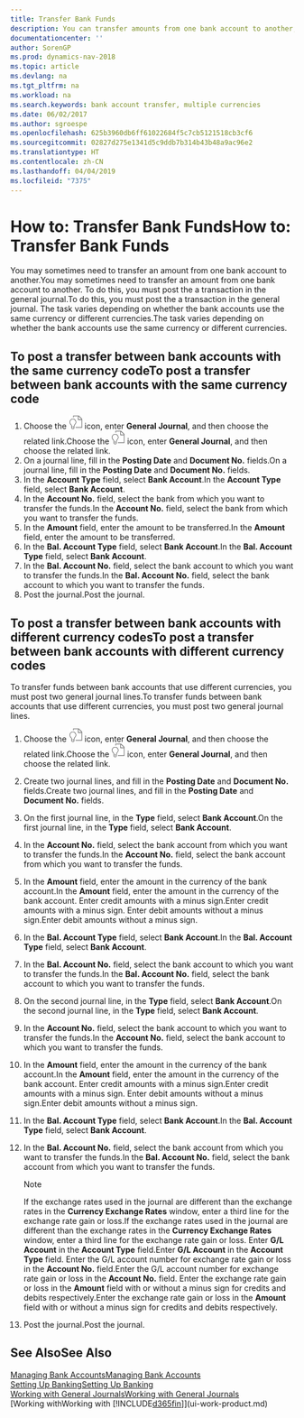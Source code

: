 ```yaml
---
title: Transfer Bank Funds
description: You can transfer amounts from one bank account to another, including different currencies, by posting the transaction in the general journal.
documentationcenter: ''
author: SorenGP
ms.prod: dynamics-nav-2018
ms.topic: article
ms.devlang: na
ms.tgt_pltfrm: na
ms.workload: na
ms.search.keywords: bank account transfer, multiple currencies
ms.date: 06/02/2017
ms.author: sgroespe
ms.openlocfilehash: 625b3960db6ff61022684f5c7cb5121518cb3cf6
ms.sourcegitcommit: 02827d275e1341d5c9ddb7b314b43b48a9ac96e2
ms.translationtype: HT
ms.contentlocale: zh-CN
ms.lasthandoff: 04/04/2019
ms.locfileid: "7375"
---
```

# <a name="how-to-transfer-bank-funds"></a><span data-ttu-id="bfd98-103">How to: Transfer Bank Funds</span><span class="sxs-lookup"><span data-stu-id="bfd98-103">How to: Transfer Bank Funds</span></span>
<span data-ttu-id="bfd98-104">You may sometimes need to transfer an amount from one bank account to another.</span><span class="sxs-lookup"><span data-stu-id="bfd98-104">You may sometimes need to transfer an amount from one bank account to another.</span></span> <span data-ttu-id="bfd98-105">To do this, you must post the a transaction in the general journal.</span><span class="sxs-lookup"><span data-stu-id="bfd98-105">To do this, you must post the a transaction in the general journal.</span></span> <span data-ttu-id="bfd98-106">The task varies depending on whether the bank accounts use the same currency or different currencies.</span><span class="sxs-lookup"><span data-stu-id="bfd98-106">The task varies depending on whether the bank accounts use the same currency or different currencies.</span></span>

## <a name="to-post-a-transfer-between-bank-accounts-with-the-same-currency-code"></a><span data-ttu-id="bfd98-107">To post a transfer between bank accounts with the same currency code</span><span class="sxs-lookup"><span data-stu-id="bfd98-107">To post a transfer between bank accounts with the same currency code</span></span>
1. <span data-ttu-id="bfd98-108">Choose the ![Search for Page or Report](media/ui-search/search_small.png "Search for Page or Report icon") icon, enter **General Journal**, and then choose the related link.</span><span class="sxs-lookup"><span data-stu-id="bfd98-108">Choose the ![Search for Page or Report](media/ui-search/search_small.png "Search for Page or Report icon") icon, enter **General Journal**, and then choose the related link.</span></span>
2. <span data-ttu-id="bfd98-109">On a journal line, fill in the **Posting Date** and **Document No.** fields.</span><span class="sxs-lookup"><span data-stu-id="bfd98-109">On a journal line, fill in the **Posting Date** and **Document No.** fields.</span></span>
3. <span data-ttu-id="bfd98-110">In the **Account Type** field, select **Bank Account**.</span><span class="sxs-lookup"><span data-stu-id="bfd98-110">In the **Account Type** field, select **Bank Account**.</span></span>
4. <span data-ttu-id="bfd98-111">In the **Account No.** field, select the bank from which you want to transfer the funds.</span><span class="sxs-lookup"><span data-stu-id="bfd98-111">In the **Account No.** field, select the bank from which you want to transfer the funds.</span></span>
5. <span data-ttu-id="bfd98-112">In the **Amount** field, enter the amount to be transferred.</span><span class="sxs-lookup"><span data-stu-id="bfd98-112">In the **Amount** field, enter the amount to be transferred.</span></span>
6. <span data-ttu-id="bfd98-113">In the **Bal. Account Type** field, select **Bank Account**.</span><span class="sxs-lookup"><span data-stu-id="bfd98-113">In the **Bal. Account Type** field, select **Bank Account**.</span></span>
7. <span data-ttu-id="bfd98-114">In the **Bal. Account No.** field, select the bank account to which you want to transfer the funds.</span><span class="sxs-lookup"><span data-stu-id="bfd98-114">In the **Bal. Account No.** field, select the bank account to which you want to transfer the funds.</span></span>
8. <span data-ttu-id="bfd98-115">Post the journal.</span><span class="sxs-lookup"><span data-stu-id="bfd98-115">Post the journal.</span></span>

## <a name="to-post-a-transfer-between-bank-accounts-with-different-currency-codes"></a><span data-ttu-id="bfd98-116">To post a transfer between bank accounts with different currency codes</span><span class="sxs-lookup"><span data-stu-id="bfd98-116">To post a transfer between bank accounts with different currency codes</span></span>
<span data-ttu-id="bfd98-117">To transfer funds between bank accounts that use different currencies, you must post two general journal lines.</span><span class="sxs-lookup"><span data-stu-id="bfd98-117">To transfer funds between bank accounts that use different currencies, you must post two general journal lines.</span></span>

1. <span data-ttu-id="bfd98-118">Choose the ![Search for Page or Report](media/ui-search/search_small.png "Search for Page or Report icon") icon, enter **General Journal**, and then choose the related link.</span><span class="sxs-lookup"><span data-stu-id="bfd98-118">Choose the ![Search for Page or Report](media/ui-search/search_small.png "Search for Page or Report icon") icon, enter **General Journal**, and then choose the related link.</span></span>
2. <span data-ttu-id="bfd98-119">Create two journal lines, and fill in the **Posting Date** and **Document No.** fields.</span><span class="sxs-lookup"><span data-stu-id="bfd98-119">Create two journal lines, and fill in the **Posting Date** and **Document No.** fields.</span></span>
3. <span data-ttu-id="bfd98-120">On the first journal line, in the **Type** field, select **Bank Account**.</span><span class="sxs-lookup"><span data-stu-id="bfd98-120">On the first journal line, in the **Type** field, select **Bank Account**.</span></span>
4. <span data-ttu-id="bfd98-121">In the **Account No.** field, select the bank account from which you want to transfer the funds.</span><span class="sxs-lookup"><span data-stu-id="bfd98-121">In the **Account No.** field, select the bank account from which you want to transfer the funds.</span></span>
5. <span data-ttu-id="bfd98-122">In the **Amount** field, enter the amount in the currency of the bank account.</span><span class="sxs-lookup"><span data-stu-id="bfd98-122">In the **Amount** field, enter the amount in the currency of the bank account.</span></span> <span data-ttu-id="bfd98-123">Enter credit amounts with a minus sign.</span><span class="sxs-lookup"><span data-stu-id="bfd98-123">Enter credit amounts with a minus sign.</span></span> <span data-ttu-id="bfd98-124">Enter debit amounts without a minus sign.</span><span class="sxs-lookup"><span data-stu-id="bfd98-124">Enter debit amounts without a minus sign.</span></span>
6. <span data-ttu-id="bfd98-125">In the **Bal. Account Type** field, select **Bank Account**.</span><span class="sxs-lookup"><span data-stu-id="bfd98-125">In the **Bal. Account Type** field, select **Bank Account**.</span></span>
7. <span data-ttu-id="bfd98-126">In the **Bal. Account No.** field, select the bank account to which you want to transfer the funds.</span><span class="sxs-lookup"><span data-stu-id="bfd98-126">In the **Bal. Account No.** field, select the bank account to which you want to transfer the funds.</span></span>
8. <span data-ttu-id="bfd98-127">On the second journal line, in the **Type** field, select **Bank Account**.</span><span class="sxs-lookup"><span data-stu-id="bfd98-127">On the second journal line, in the **Type** field, select **Bank Account**.</span></span>
9. <span data-ttu-id="bfd98-128">In the **Account No.** field, select the bank account to which you want to transfer the funds.</span><span class="sxs-lookup"><span data-stu-id="bfd98-128">In the **Account No.** field, select the bank account to which you want to transfer the funds.</span></span>
10. <span data-ttu-id="bfd98-129">In the **Amount** field, enter the amount in the currency of the bank account.</span><span class="sxs-lookup"><span data-stu-id="bfd98-129">In the **Amount** field, enter the amount in the currency of the bank account.</span></span> <span data-ttu-id="bfd98-130">Enter credit amounts with a minus sign.</span><span class="sxs-lookup"><span data-stu-id="bfd98-130">Enter credit amounts with a minus sign.</span></span> <span data-ttu-id="bfd98-131">Enter debit amounts without a minus sign.</span><span class="sxs-lookup"><span data-stu-id="bfd98-131">Enter debit amounts without a minus sign.</span></span>
11. <span data-ttu-id="bfd98-132">In the **Bal. Account Type** field, select **Bank Account**.</span><span class="sxs-lookup"><span data-stu-id="bfd98-132">In the **Bal. Account Type** field, select **Bank Account**.</span></span>  
12. <span data-ttu-id="bfd98-133">In the **Bal. Account No.** field, select the bank account from which you want to transfer the funds.</span><span class="sxs-lookup"><span data-stu-id="bfd98-133">In the **Bal. Account No.** field, select the bank account from which you want to transfer the funds.</span></span>

    > [!NOTE]  
    >   <span data-ttu-id="bfd98-134">If the exchange rates used in the journal are different than the exchange rates in the **Currency Exchange Rates** window, enter a third line for the exchange rate gain or loss.</span><span class="sxs-lookup"><span data-stu-id="bfd98-134">If the exchange rates used in the journal are different than the exchange rates in the **Currency Exchange Rates** window, enter a third line for the exchange rate gain or loss.</span></span> <span data-ttu-id="bfd98-135">Enter **G/L Account** in the **Account Type** field.</span><span class="sxs-lookup"><span data-stu-id="bfd98-135">Enter **G/L Account** in the **Account Type** field.</span></span> <span data-ttu-id="bfd98-136">Enter the G/L account number for exchange rate gain or loss in the **Account No.** field.</span><span class="sxs-lookup"><span data-stu-id="bfd98-136">Enter the G/L account number for exchange rate gain or loss in the **Account No.** field.</span></span> <span data-ttu-id="bfd98-137">Enter the exchange rate gain or loss in the **Amount** field with or without a minus sign for credits and debits respectively.</span><span class="sxs-lookup"><span data-stu-id="bfd98-137">Enter the exchange rate gain or loss in the **Amount** field with or without a minus sign for credits and debits respectively.</span></span>
13. <span data-ttu-id="bfd98-138">Post the journal.</span><span class="sxs-lookup"><span data-stu-id="bfd98-138">Post the journal.</span></span>

## <a name="see-also"></a><span data-ttu-id="bfd98-139">See Also</span><span class="sxs-lookup"><span data-stu-id="bfd98-139">See Also</span></span>
[<span data-ttu-id="bfd98-140">Managing Bank Accounts</span><span class="sxs-lookup"><span data-stu-id="bfd98-140">Managing Bank Accounts</span></span>](bank-manage-bank-accounts.md)  
[<span data-ttu-id="bfd98-141">Setting Up Banking</span><span class="sxs-lookup"><span data-stu-id="bfd98-141">Setting Up Banking</span></span>](bank-setup-banking.md)  
[<span data-ttu-id="bfd98-142">Working with General Journals</span><span class="sxs-lookup"><span data-stu-id="bfd98-142">Working with General Journals</span></span>](ui-work-general-journals.md)  
[<span data-ttu-id="bfd98-143">Working with</span><span class="sxs-lookup"><span data-stu-id="bfd98-143">Working with</span></span> [!INCLUDE[d365fin](includes/d365fin_md.md)]](ui-work-product.md)
